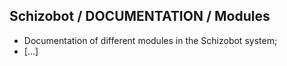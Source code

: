 ## Schizobot / DOCUMENTATION / Modules
* Documentation of different modules in the Schizobot system;
* [...]
